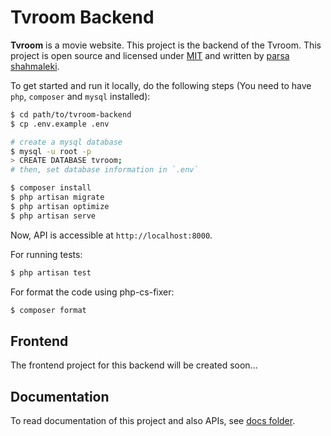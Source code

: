 # Tvroom Backend
**Tvroom** is a movie website. This project is the backend of the Tvroom.
This project is open source and licensed under [MIT](LICENSE) and written by [parsa shahmaleki](https://github.com/parsampsh).

To get started and run it locally, do the following steps (You need to have `php`, `composer` and `mysql` installed):

```bash
$ cd path/to/tvroom-backend
$ cp .env.example .env

# create a mysql database
$ mysql -u root -p
> CREATE DATABASE tvroom;
# then, set database information in `.env`

$ composer install
$ php artisan migrate
$ php artisan optimize
$ php artisan serve
```

Now, API is accessible at `http://localhost:8000`.

For running tests:

```bash
$ php artisan test
```

For format the code using php-cs-fixer:

```bash
$ composer format
```

## Frontend
The frontend project for this backend will be created soon...

## Documentation
To read documentation of this project and also APIs, see [docs folder](docs).

